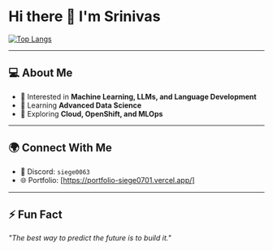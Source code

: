 # Hi there 👋 I'm Srinivas  

[![Top Langs](https://github-readme-stats.vercel.app/api/top-langs/?username=SieGe0701&theme=dracula&layout=compact&hide=cmake,c%2B%2B,jupyter+notebook,mdsvex&langs_count=10)](https://github.com/anuraghazra/github-readme-stats)


---

## 💻 About Me  
- 🤖 Interested in **Machine Learning, LLMs, and Language Development**  
- 🌱 Learning **Advanced Data Science**  
- 🚀 Exploring **Cloud, OpenShift, and MLOps**  

---

## 🌍 Connect With Me  
- 💬 Discord: `siege0063`  
- 🌐 Portfolio: [https://portfolio-siege0701.vercel.app/]

---

## ⚡ Fun Fact  
_"The best way to predict the future is to build it."_  
